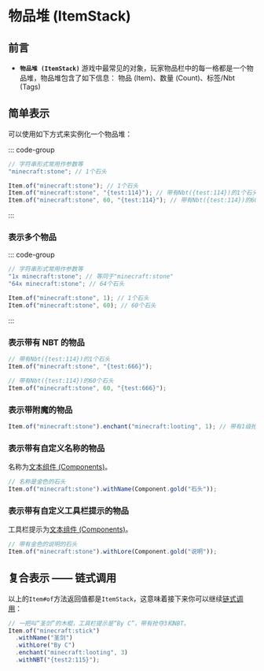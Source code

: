 # 物品堆 (ItemStack)

## 前言

- **`物品堆 (ItemStack)`** 游戏中最常见的对象，玩家物品栏中的每一格都是一个物品堆，物品堆包含了如下信息：
  物品 (Item)、数量 (Count)、标签/Nbt (Tags)

## 简单表示

可以使用如下方式来实例化一个物品堆：

::: code-group

```js [字符串]
// 字符串形式常用作参数等
"minecraft:stone"; // 1个石头
```

```js [对象]
Item.of("minecraft:stone"); // 1个石头
Item.of("minecraft:stone", "{test:114}"); // 带有Nbt({test:114})的1个石头
Item.of("minecraft:stone", 60, "{test:114}"); // 带有Nbt({test:114})的60个石头
```

:::

### 表示多个物品

::: code-group

```js [字符串]
// 字符串形式常用作参数等
"1x minecraft:stone"; // 等同于"minecraft:stone"
"64x minecraft:stone"; // 64个石头
```

```js [对象]
Item.of("minecraft:stone", 1); // 1个石头
Item.of("minecraft:stone", 60); // 60个石头
```

:::

### 表示带有 NBT 的物品

```js
// 带有Nbt({test:114})的1个石头
Item.of("minecraft:stone", "{test:666}");

// 带有Nbt({test:114})的60个石头
Item.of("minecraft:stone", 60, "{test:666}");
```

### 表示带附魔的物品

```js
Item.of("minecraft:stone").enchant("minecraft:looting", 1); // 带有1级抢夺的石头
```

### 表示带有自定义名称的物品

名称为[文本组件 (Components)](./Components.md)。

```js
// 名称是金色的石头
Item.of("minecraft:stone").withName(Component.gold("石头"));
```

### 表示带有自定义工具栏提示的物品

工具栏提示为[文本组件 (Components)](./Components.md)。

```js
// 带有金色的说明的石头
Item.of("minecraft:stone").withLore(Component.gold("说明"));
```

## 复合表示 —— 链式调用

以上的`Item#of`方法返回值都是`ItemStack`，这意味着接下来你可以继续[链式调用](https://blog.csdn.net/Glengaga/article/details/135189920)：

```js
// 一把叫“圣剑”的木棍，工具栏提示是“By C”，带有抢夺3和NBT。
Item.of("minecraft:stick")
  .withName("圣剑")
  .withLore("By C")
  .enchant("minecraft:looting", 3)
  .withNBT("{test2:115}");
```
